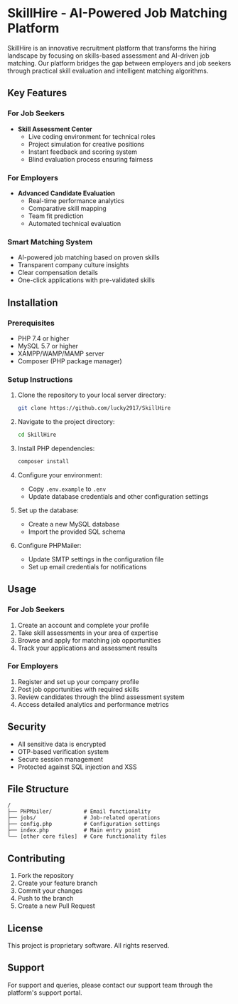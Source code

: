 # SkillHire - AI-Powered Job Matching Platform

SkillHire is an innovative recruitment platform that transforms the hiring landscape by focusing on skills-based assessment and AI-driven job matching. Our platform bridges the gap between employers and job seekers through practical skill evaluation and intelligent matching algorithms.

## Key Features

### For Job Seekers
- **Skill Assessment Center**
  - Live coding environment for technical roles
  - Project simulation for creative positions
  - Instant feedback and scoring system
  - Blind evaluation process ensuring fairness

### For Employers
- **Advanced Candidate Evaluation**
  - Real-time performance analytics
  - Comparative skill mapping
  - Team fit prediction
  - Automated technical evaluation

### Smart Matching System
- AI-powered job matching based on proven skills
- Transparent company culture insights
- Clear compensation details
- One-click applications with pre-validated skills

## Installation

### Prerequisites
- PHP 7.4 or higher
- MySQL 5.7 or higher
- XAMPP/WAMP/MAMP server
- Composer (PHP package manager)

### Setup Instructions

1. Clone the repository to your local server directory:
   ```bash
   git clone https://github.com/lucky2917/SkillHire
   ```

2. Navigate to the project directory:
   ```bash
   cd SkillHire
   ```

3. Install PHP dependencies:
   ```bash
   composer install
   ```

4. Configure your environment:
   - Copy `.env.example` to `.env`
   - Update database credentials and other configuration settings

5. Set up the database:
   - Create a new MySQL database
   - Import the provided SQL schema

6. Configure PHPMailer:
   - Update SMTP settings in the configuration file
   - Set up email credentials for notifications

## Usage

### For Job Seekers
1. Create an account and complete your profile
2. Take skill assessments in your area of expertise
3. Browse and apply for matching job opportunities
4. Track your applications and assessment results

### For Employers
1. Register and set up your company profile
2. Post job opportunities with required skills
3. Review candidates through the blind assessment system
4. Access detailed analytics and performance metrics

## Security

- All sensitive data is encrypted
- OTP-based verification system
- Secure session management
- Protected against SQL injection and XSS

## File Structure

```
/
├── PHPMailer/          # Email functionality
├── jobs/               # Job-related operations
├── config.php          # Configuration settings
├── index.php           # Main entry point
└── [other core files]  # Core functionality files
```

## Contributing

1. Fork the repository
2. Create your feature branch
3. Commit your changes
4. Push to the branch
5. Create a new Pull Request

## License

This project is proprietary software. All rights reserved.

## Support

For support and queries, please contact our support team through the platform's support portal.
